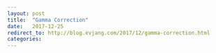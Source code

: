 ```yaml
---
layout: post
title:  "Gamma Correction"
date:   2017-12-25
redirect_to: http://blog.evjang.com/2017/12/gamma-correction.html
categories:
---
```

	